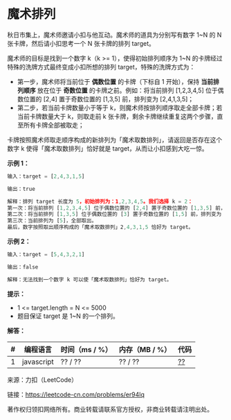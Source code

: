 # 魔术排列

秋日市集上，魔术师邀请小扣与他互动。魔术师的道具为分别写有数字 1~N 的 N 张卡牌，然后请小扣思考一个 N 张卡牌的排列 target。

魔术师的目标是找到一个数字 k（k >= 1），使得初始排列顺序为 1~N 的卡牌经过特殊的洗牌方式最终变成小扣所想的排列 target，特殊的洗牌方式为：

- 第一步，魔术师将当前位于 **偶数位置** 的卡牌（下标自 1 开始），保持 **当前排列顺序** 放在位于 **奇数位置** 的卡牌之前。例如：将当前排列 [1,2,3,4,5] 位于偶数位置的 [2,4] 置于奇数位置的 [1,3,5] 前，排列变为 [2,4,1,3,5]；
- 第二步，若当前卡牌数量小于等于 k，则魔术师按排列顺序取走全部卡牌；若当前卡牌数量大于 k，则取走前 k 张卡牌，剩余卡牌继续重复这两个步骤，直至所有卡牌全部被取走；

卡牌按照魔术师取走顺序构成的新排列为「魔术取数排列」，请返回是否存在这个数字 k 使得「魔术取数排列」恰好就是 target，从而让小扣感到大吃一惊。

**示例 1：**

``` javascript
输入：target = [2,4,3,1,5]

输出：true

解释：排列 target 长度为 5，初始排列为：1,2,3,4,5。我们选择 k = 2：
第一次：将当前排列 [1,2,3,4,5] 位于偶数位置的 [2,4] 置于奇数位置的 [1,3,5] 前，排列变为 [2,4,1,3,5]。取走前 2 张卡牌 2,4，剩余 [1,3,5]；
第二次：将当前排列 [1,3,5] 位于偶数位置的 [3] 置于奇数位置的 [1,5] 前，排列变为 [3,1,5]。取走前 2 张 3,1，剩余 [5]；
第三次：当前排列为 [5]，全部取出。
最后，数字按照取出顺序构成的「魔术取数排列」2,4,3,1,5 恰好为 target。
```

**示例 2：**

``` javascript
输入：target = [5,4,3,2,1]

输出：false

解释：无法找到一个数字 k 可以使「魔术取数排列」恰好为 target。
```

**提示：**

- 1 <= target.length = N <= 5000
- 题目保证 target 是 1~N 的一个排列。

**解答：**

**#**|**编程语言**|**时间（ms / %）**|**内存（MB / %）**|**代码**
--|--|--|--|--
1|javascript|?? / ??|?? / ??|[??](./javascript/ac_v1.js)

来源：力扣（LeetCode）

链接：https://leetcode-cn.com/problems/er94lq

著作权归领扣网络所有。商业转载请联系官方授权，非商业转载请注明出处。
